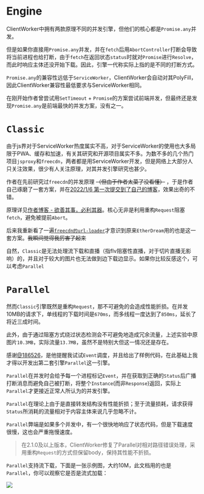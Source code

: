 # Engine

ClientWorker中拥有两款原理不同的并发引擎，但他们的核心都是`Promise.any`并发。

但是如果你直接用`Promise.any`并发，并在`fetch`后用`AbortController`打断会导致将当前进程也给打断，由于`fetch`在返回状态`status`时就对`Promise`进行`Resolve`，而此时响应主体还没开始下载。因此，引擎一代称实际上指的是不同的打断方式。

`Promise.any`的兼容性远低于`ServiceWorker`，ClientWorker会自动对其PolyFill，因此ClientWorker兼容性最低要求与ServiceWorker相同。

在刚开始作者曾尝试用`SetTimeout` + `Promise`的方案尝试前端并发，但最终还是发现`Promise.any`是前端最快的并发方案，没有之一。

# `Classic`

由于js界对于ServiceWorker热度属实不高，对于ServiceWorker的使用也大多局限于PWA、缓存和加速，有关其研究和开源项目属实不多。为数不多的几个热门项目`jsproxy`和`freecdn`，两者都是用ServiceWorker开发，但是网络上大部分人只关注效果，很少有人关注原理，对其并发引擎研究也甚少。

作者在先前研究过`freecdn`的并发原理 ~~（但由于作者太菜了没看懂）~~ ，于是作者自己琢磨了一套方案，并在[2022/1/6 第一次提交到了自己的博客](https://github.com/ChenYFan/blog/commit/6fd6b5b4a21262d076252c8539f19348f35e0e38)，效果出奇的不错。

原理详见[作者博客 - 欲善其事，必利其器](https://blog.cyfan.top/p/c0af86bb.html#%E5%B9%B6%E8%A1%8C%E8%AF%B7%E6%B1%82-Request-Parallelly)。核心无非是利用重构`Request`阻塞`fetch`，避免被提前`Abort`。

后来我重新看了一遍[`freecdn的url-loader`](https://github.com/EtherDream/freecdn-js/blob/master/core-lib/src/url-loader.ts)才意识到原来`EtherDream`用的也是这一套方案。~~我瞬间觉得我厉害了起来~~

自然，`Classic`是无法处理流下载和直播（指flv阻塞性直播，对于切片直播无影响）的，并且对于较大的图片也无法做到边下载边显示。如果你比较反感这个，可以考虑`Parallel`

# `Parallel`

然而`Classic`引擎既然是重构`Request`，那不可避免的会造成性能折损。在并发10MB的请求下，单线程的下载时间是`670ms`，而多线程一度达到了`850ms`，延长了将近三成时间。

此外，由于通过阻塞方式绕过状态检测会不可避免地造成冗余流量，上述实验中原图片`10.3MB`，实际流量`13.7MB`，虽然不是特别大但这一情况还是存在。

感谢[@186526](https://github.com/186526)，是他提醒我试试`Event`调度，并且给出了样例代码，在此基础上我才得以开发出第二套引擎`Parallel`这一引擎。

`Parallel`在并发时会给予每一个进程标记`Event`，并在获取到正确的`Status`后广播打断消息而避免自己被打断，将整个`Instance`(而非`Response`)返回，实际上`Parallel`才更接近正常人所认为的并发引擎。

`Parallel`在理论上由于是直接转发结构没有性能折损；至于流量损耗，请求获得`Status`所消耗的流量相对于内容主体来说几乎忽略不计。

`Parallel`弊端是如果多个并发中，有一个很快地响应了状态代码，但是下载速度很慢，这也会严重拖慢速度。

> 在2.1.0及以上版本，ClientWorker修复了Parallel对相对路径错误处理，采用重构`Request`的方式但保留body，保持其性能不折损。

`Parallel`支持流下载，下面是一张示例图，大约10M，此文档用的也是`Parallel`，你可以观察它是否是流式加载：

![](https://cdn.jsdelivr.net/npm/chenyfan-happypic@0.0.33/1.jpg)